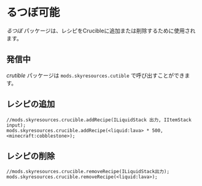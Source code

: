 # るつぼ可能

*るつぼ* パッケージは、レシピをCrucibleに追加または削除するために使用されます。

## 発信中

*crutible* パッケージは `mods.skyresources.cutible` で呼び出すことができます。

## レシピの追加

```zenscript
//mods.skyresources.crucible.addRecipe(ILiquidStack 出力, IItemStack input);
mods.skyresources.crucible.addRecipe(<liquid:lava> * 500, <minecraft:cobblestone>);
```

## レシピの削除

```zenscript
//mods.skyresources.crucible.removeRecipe(ILiquidStack出力);
mods.skyresources.crucible.removeRecipe(<liquid:lava>);
```